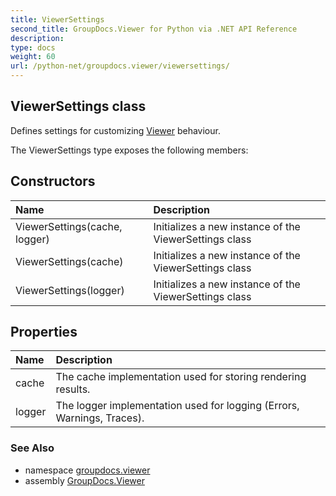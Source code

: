 ```yaml
---
title: ViewerSettings
second_title: GroupDocs.Viewer for Python via .NET API Reference
description: 
type: docs
weight: 60
url: /python-net/groupdocs.viewer/viewersettings/
---
```


## ViewerSettings class

Defines settings for customizing [Viewer](/viewer/python-net/groupdocs.viewer/viewer/) behaviour.

The ViewerSettings type exposes the following members:
## Constructors
| Name | Description |
| :- | :- |
|ViewerSettings(cache, logger)|Initializes a new instance of the ViewerSettings class|
|ViewerSettings(cache)|Initializes a new instance of the ViewerSettings class|
|ViewerSettings(logger)|Initializes a new instance of the ViewerSettings class|
## Properties
| Name | Description |
| :- | :- |
|cache|The cache implementation used for storing rendering results.|
|logger|The logger implementation used for logging (Errors, Warnings, Traces).|

### See Also

* namespace [groupdocs.viewer](/viewer/python-net/groupdocs.viewer/)
* assembly [GroupDocs.Viewer](/viewer/python-net/)

